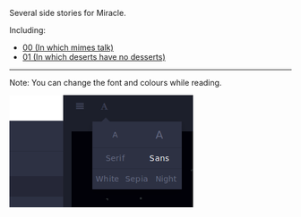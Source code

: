 Several side stories for Miracle.

Including:

* [00 (In which mimes talk)](00.md)
* [01 (In which deserts have no desserts)](01.md)


---

Note: You can change the font and colours while reading.

![](/99Images/Font.png)